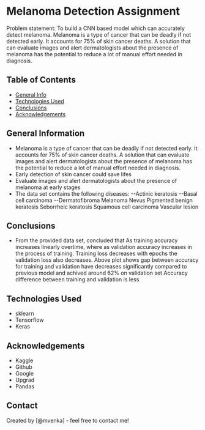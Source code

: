 # Melanoma Detection Assignment
Problem statement: To build a CNN based model which can accurately detect melanoma. Melanoma is a type of cancer that can be deadly if not detected early. It accounts for 75% of skin cancer deaths. A solution that can evaluate images and alert dermatologists about the presence of melanoma has the potential to reduce a lot of manual effort needed in diagnosis.

## Table of Contents
* [General Info](#general-information)
* [Technologies Used](#technologies-used)
* [Conclusions](#conclusions)
* [Acknowledgements](#acknowledgements)

<!-- You can include any other section that is pertinent to your problem -->

## General Information
- Melanoma is a type of cancer that can be deadly if not detected early. It accounts for 75% of skin cancer deaths. A solution that can evaluate images and alert             dermatologists about the presence of melanoma has the potential to reduce a lot of manual effort needed in diagnosis.
- Early detection of skin cancer could save lifes
- Evaluate images and alert dermatologists about the presence of melanoma at early stages
- The data set contains the following diseases:
    --Actinic keratosis
    --Basal cell carcinoma
    --Dermatofibroma
    Melanoma
    Nevus
    Pigmented benign keratosis
    Seborrheic keratosis
    Squamous cell carcinoma
    Vascular lesion

<!-- You don't have to answer all the questions - just the ones relevant to your project. -->

## Conclusions
- From the provided data set, concluded that
  As training accuracy increases linearly overtime, where as validation accuracy increases in the process of training.
  Training loss decreases with epochs the validation loss also decreases.
  Above plot shows gap between accuracy for training and validation have decreases significantly compared to previous model and achived around 62% on validation set
  Accuracy difference between training and validation is less

<!-- You don't have to answer all the questions - just the ones relevant to your project. -->


## Technologies Used
- sklearn
- Tensorflow
- Keras


<!-- As the libraries versions keep on changing, it is recommended to mention the version of library used in this project -->

## Acknowledgements
- Kaggle
- Github
- Google
- Upgrad
- Pandas


## Contact
Created by [@mvenka] - feel free to contact me!


<!-- Optional -->
<!-- ## License -->
<!-- This project is open source and available under the [... License](). -->

<!-- You don't have to include all sections - just the one's relevant to your project -->
